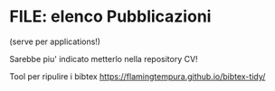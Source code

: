 # FILE: elenco Pubblicazioni
(serve per applications!)

Sarebbe piu' indicato metterlo nella repository CV!


Tool per ripulire i bibtex
https://flamingtempura.github.io/bibtex-tidy/
